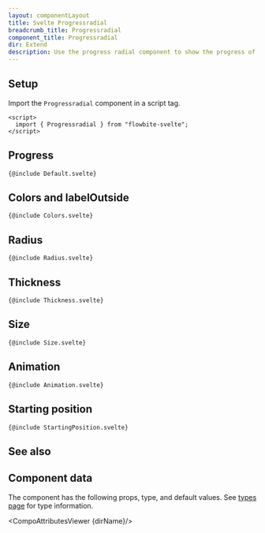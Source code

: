 ```yaml
---
layout: componentLayout
title: Svelte Progressradial
breadcrumb_title: Progressradial
component_title: Progressradial
dir: Extend
description: Use the progress radial component to show the progress of a process.
---
```


<script>
  import {  TableProp, TableDefaultRow, CompoAttributesViewer, Seealso } from '../../utils'
  import { P, A } from '$lib'
  const dirName = "progress"
  const relatedLinks = ['/docs/components/progress','/docs/extend/progressradial' ]
</script>

## Setup

Import the `Progressradial` component in a script tag.

```svelte example hideOutput
<script>
  import { Progressradial } from "flowbite-svelte";
</script>
```

## Progress

```svelte example class="grid grid-cols-2 sm:grid-cols-4"
{@include Default.svelte}
```

## Colors and labelOutside

```svelte example class="grid grid-cols-2 sm:grid-cols-4"
{@include Colors.svelte}
```

## Radius

```svelte example class="grid grid-cols-2 sm:grid-cols-4"
{@include Radius.svelte}
```

## Thickness

```svelte example class="grid grid-cols-2 sm:grid-cols-4"
{@include Thickness.svelte}
```

## Size

```svelte example class="grid grid-cols-2 sm:grid-cols-4"
{@include Size.svelte}
```

## Animation

```svelte example class="grid grid-cols-1"
{@include Animation.svelte}
```

## Starting position

```svelte example class="grid grid-cols-2 sm:grid-cols-4"
{@include StartingPosition.svelte}
```

## See also

<Seealso links={relatedLinks} />

## Component data

The component has the following props, type, and default values. See [types page](/docs/pages/typescript) for type information.

<CompoAttributesViewer {dirName}/>
